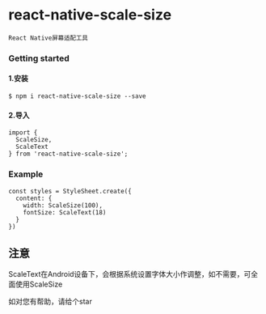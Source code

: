 # react-native-scale-size
```
React Native屏幕适配工具
```

### Getting started
#### 1.安装
```
$ npm i react-native-scale-size --save
```
#### 2.导入
```
import {
  ScaleSize,
  ScaleText
} from 'react-native-scale-size';
```

### Example
```
const styles = StyleSheet.create({
  content: {
    width: ScaleSize(100),
    fontSize: ScaleText(18)
  }
})
```

## 注意
ScaleText在Android设备下，会根据系统设置字体大小作调整，如不需要，可全面使用ScaleSize

如对您有帮助，请给个star
